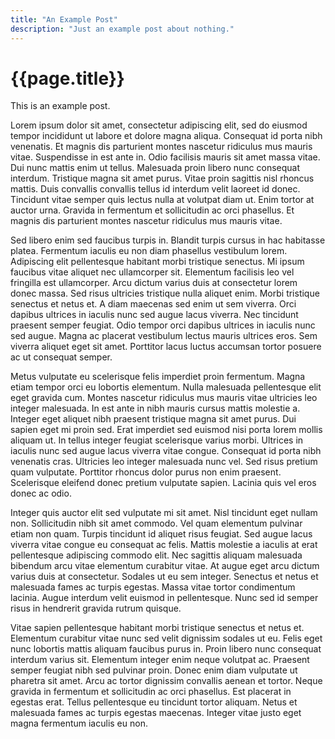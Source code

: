 ```yaml
---
title: "An Example Post"
description: "Just an example post about nothing."
---
```


# {{page.title}}

This is an example post.

Lorem ipsum dolor sit amet, consectetur adipiscing elit, sed do eiusmod tempor incididunt ut labore et dolore magna aliqua. Consequat id porta nibh venenatis. Et magnis dis parturient montes nascetur ridiculus mus mauris vitae. Suspendisse in est ante in. Odio facilisis mauris sit amet massa vitae. Dui nunc mattis enim ut tellus. Malesuada proin libero nunc consequat interdum. Tristique magna sit amet purus. Vitae proin sagittis nisl rhoncus mattis. Duis convallis convallis tellus id interdum velit laoreet id donec. Tincidunt vitae semper quis lectus nulla at volutpat diam ut. Enim tortor at auctor urna. Gravida in fermentum et sollicitudin ac orci phasellus. Et magnis dis parturient montes nascetur ridiculus mus mauris vitae.

Sed libero enim sed faucibus turpis in. Blandit turpis cursus in hac habitasse platea. Fermentum iaculis eu non diam phasellus vestibulum lorem. Adipiscing elit pellentesque habitant morbi tristique senectus. Mi ipsum faucibus vitae aliquet nec ullamcorper sit. Elementum facilisis leo vel fringilla est ullamcorper. Arcu dictum varius duis at consectetur lorem donec massa. Sed risus ultricies tristique nulla aliquet enim. Morbi tristique senectus et netus et. A diam maecenas sed enim ut sem viverra. Orci dapibus ultrices in iaculis nunc sed augue lacus viverra. Nec tincidunt praesent semper feugiat. Odio tempor orci dapibus ultrices in iaculis nunc sed augue. Magna ac placerat vestibulum lectus mauris ultrices eros. Sem viverra aliquet eget sit amet. Porttitor lacus luctus accumsan tortor posuere ac ut consequat semper.

Metus vulputate eu scelerisque felis imperdiet proin fermentum. Magna etiam tempor orci eu lobortis elementum. Nulla malesuada pellentesque elit eget gravida cum. Montes nascetur ridiculus mus mauris vitae ultricies leo integer malesuada. In est ante in nibh mauris cursus mattis molestie a. Integer eget aliquet nibh praesent tristique magna sit amet purus. Dui sapien eget mi proin sed. Erat imperdiet sed euismod nisi porta lorem mollis aliquam ut. In tellus integer feugiat scelerisque varius morbi. Ultrices in iaculis nunc sed augue lacus viverra vitae congue. Consequat id porta nibh venenatis cras. Ultricies leo integer malesuada nunc vel. Sed risus pretium quam vulputate. Porttitor rhoncus dolor purus non enim praesent. Scelerisque eleifend donec pretium vulputate sapien. Lacinia quis vel eros donec ac odio.

Integer quis auctor elit sed vulputate mi sit amet. Nisl tincidunt eget nullam non. Sollicitudin nibh sit amet commodo. Vel quam elementum pulvinar etiam non quam. Turpis tincidunt id aliquet risus feugiat. Sed augue lacus viverra vitae congue eu consequat ac felis. Mattis molestie a iaculis at erat pellentesque adipiscing commodo elit. Nec sagittis aliquam malesuada bibendum arcu vitae elementum curabitur vitae. At augue eget arcu dictum varius duis at consectetur. Sodales ut eu sem integer. Senectus et netus et malesuada fames ac turpis egestas. Massa vitae tortor condimentum lacinia. Augue interdum velit euismod in pellentesque. Nunc sed id semper risus in hendrerit gravida rutrum quisque.

Vitae sapien pellentesque habitant morbi tristique senectus et netus et. Elementum curabitur vitae nunc sed velit dignissim sodales ut eu. Felis eget nunc lobortis mattis aliquam faucibus purus in. Proin libero nunc consequat interdum varius sit. Elementum integer enim neque volutpat ac. Praesent semper feugiat nibh sed pulvinar proin. Donec enim diam vulputate ut pharetra sit amet. Arcu ac tortor dignissim convallis aenean et tortor. Neque gravida in fermentum et sollicitudin ac orci phasellus. Est placerat in egestas erat. Tellus pellentesque eu tincidunt tortor aliquam. Netus et malesuada fames ac turpis egestas maecenas. Integer vitae justo eget magna fermentum iaculis eu non.
